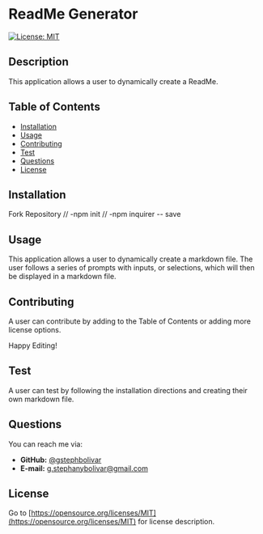 # ReadMe Generator
  [![License: MIT](https://img.shields.io/badge/License-MIT-blue.svg)](https://opensource.org/licenses/https://opensource.org/licenses/MIT)
  ## Description
  This application allows a user to dynamically create a ReadMe.
## Table of Contents

* [Installation](#installation)
* [Usage](#usage)
* [Contributing](#usage)
* [Test](#test)
* [Questions](#questions)
* [License](#license)

## Installation

Fork Repository // -npm init // -npm inquirer -- save

## Usage

This application allows a user to dynamically create a markdown file. The user follows a series of prompts with inputs, or selections, which will then be displayed in a markdown file.

## Contributing

A user can contribute by adding to the Table of Contents or adding more license options.

Happy Editing!

## Test

A user can test by following the installation directions and creating their own markdown file.

## Questions

You can reach me via:
* **GitHub:** [@gstephbolivar](https://github.com/@gstephbolivar)
* **E-mail:** [g.stephanybolivar@gmail.com](g.stephanybolivar@gmail.com)

## License

Go to [https://opensource.org/licenses/MIT](https://opensource.org/licenses/MIT) for license description.
